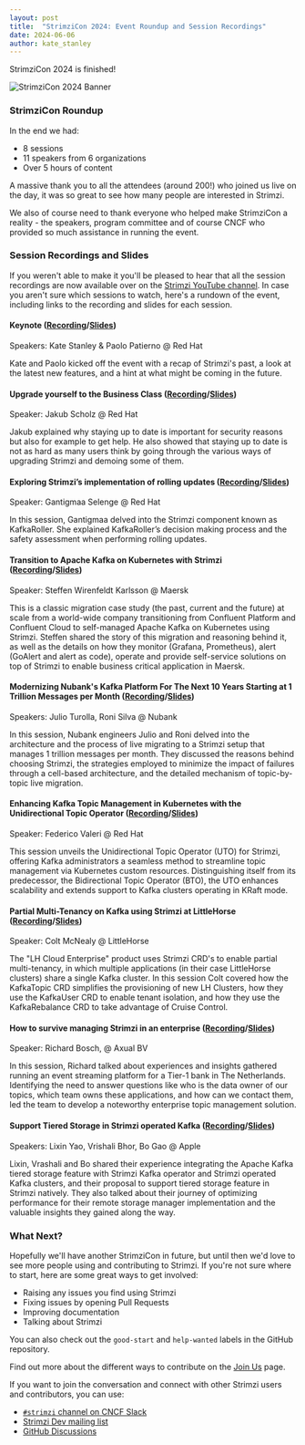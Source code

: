 ```yaml
---
layout: post
title:  "StrimziCon 2024: Event Roundup and Session Recordings"
date: 2024-06-06
author: kate_stanley
---
```


StrimziCon 2024 is finished!

![StrimziCon 2024 Banner](/assets/images/posts/2024-01-29-strimzicon2024-banner.png)

### StrimziCon Roundup

In the end we had:
* 8 sessions
* 11 speakers from 6 organizations
* Over 5 hours of content

A massive thank you to all the attendees (around 200!) who joined us live on the day, it was so great to see how many people are interested in Strimzi.

We also of course need to thank everyone who helped make StrimziCon a reality - the speakers, program committee and of course CNCF who provided so much assistance in running the event.

### Session Recordings and Slides

If you weren't able to make it you'll be pleased to hear that all the session recordings are now available over on the [Strimzi YouTube channel](https://youtube.com/playlist?list=PLpI4X8PMthYemH5ffnnOFLRhKpJiY1oAn&feature=shared).
In case you aren't sure which sessions to watch, here's a rundown of the event, including links to the recording and slides for each session.

#### Keynote ([Recording][keynote-pres]/[Slides][keynote-slides])

Speakers: Kate Stanley & Paolo Patierno @ Red Hat

Kate and Paolo kicked off the event with a recap of Strimzi's past, a look at the latest new features, and a hint at what might be coming in the future.

#### Upgrade yourself to the Business Class ([Recording][jakub-pres]/[Slides][jakub-slides])

Speaker: Jakub Scholz @ Red Hat

Jakub explained why staying up to date is important for security reasons but also for example to get help.
He also showed that staying up to date is not as hard as many users think by going through the various ways of upgrading Strimzi and demoing some of them.

#### Exploring Strimzi’s implementation of rolling updates ([Recording][tina-pres]/[Slides][tina-slides])

Speaker: Gantigmaa Selenge @ Red Hat

In this session, Gantigmaa delved into the Strimzi component known as KafkaRoller.
She explained KafkaRoller’s decision making process and the safety assessment when performing rolling updates.

#### Transition to Apache Kafka on Kubernetes with Strimzi ([Recording][maersk-pres]/[Slides][maersk-slides])

Speaker: Steffen Wirenfeldt Karlsson @ Maersk

This is a classic migration case study (the past, current and the future) at scale from a world-wide company transitioning from Confluent Platform and Confluent Cloud to self-managed Apache Kafka on Kubernetes using Strimzi.
Steffen shared the story of this migration and reasoning behind it, as well as the details on how they monitor (Grafana, Prometheus), alert (GoAlert and alert as code), operate and provide self-service solutions on top of Strimzi to enable business critical application in Maersk.

#### Modernizing Nubank's Kafka Platform For The Next 10 Years Starting at 1 Trillion Messages per Month ([Recording][nubank-pres]/[Slides][nubank-slides])

Speakers: Julio Turolla, Roni Silva @ Nubank

In this session, Nubank engineers Julio and Roni delved into the architecture and the process of live migrating to a Strimzi setup that manages 1 trillion messages per month.
They discussed the reasons behind choosing Strimzi, the strategies employed to minimize the impact of failures through a cell-based architecture, and the detailed mechanism of topic-by-topic live migration.

#### Enhancing Kafka Topic Management in Kubernetes with the Unidirectional Topic Operator ([Recording][fede-pres]/[Slides][fede-slides])

Speaker: Federico Valeri @ Red Hat

This session unveils the Unidirectional Topic Operator (UTO) for Strimzi, offering Kafka administrators a seamless method to streamline topic management via Kubernetes custom resources.
Distinguishing itself from its predecessor, the Bidirectional Topic Operator (BTO), the UTO enhances scalability and extends support to Kafka clusters operating in KRaft mode.

#### Partial Multi-Tenancy on Kafka using Strimzi at LittleHorse ([Recording][littlehorse-pres]/[Slides][littlehorse-slides])

Speaker: Colt McNealy @ LittleHorse

The "LH Cloud Enterprise" product uses Strimzi CRD's to enable partial multi-tenancy, in which multiple applications (in their case LittleHorse clusters) share a single Kafka cluster.
In this session Colt covered how the KafkaTopic CRD simplifies the provisioning of new LH Clusters, how they use the KafkaUser CRD to enable tenant isolation, and how they use the KafkaRebalance CRD to take advantage of Cruise Control.

#### How to survive managing Strimzi in an enterprise ([Recording][axual-pres]/[Slides][axual-slides])

Speaker: Richard Bosch, @ Axual BV

In this session, Richard talked about experiences and insights gathered running an event streaming platform for a Tier-1 bank in The Netherlands.
Identifying the need to answer questions like who is the data owner of our topics, which team owns these applications, and how can we contact them, led the team to develop a noteworthy enterprise topic management solution.

#### Support Tiered Storage in Strimzi operated Kafka ([Recording][apple-pres]/[Slides][apple-slides])

Speakers: Lixin Yao, Vrishali Bhor, Bo Gao @ Apple

Lixin, Vrashali and Bo shared their experience integrating the Apache Kafka tiered storage feature with Strimzi Kafka operator and Strimzi operated Kafka clusters, and their proposal to support tiered storage feature in Strimzi natively.
They also talked about their journey of optimizing performance for their remote storage manager implementation and the valuable insights they gained along the way.

### What Next?

Hopefully we'll have another StrimziCon in future, but until then we'd love to see more people using and contributing to Strimzi.
If you're not sure where to start, here are some great ways to get involved:
- Raising any issues you find using Strimzi
- Fixing issues by opening Pull Requests
- Improving documentation
- Talking about Strimzi

You can also check out the `good-start` and `help-wanted` labels in the GitHub repository.

Find out more about the different ways to contribute on the [Join Us](https://strimzi.io/join-us/) page.

If you want to join the conversation and connect with other Strimzi users and contributors, you can use:

* [`#strimzi` channel on CNCF Slack](https://slack.cncf.io/)
* [Strimzi Dev mailing list](https://lists.cncf.io/g/cncf-strimzi-dev/topics)
* [GitHub Discussions](https://github.com/orgs/strimzi/discussions)

[keynote-slides]: https://drive.google.com/file/d/1njiLDi4FBdHW71NDFYNjgbEXAYndRok5/view?usp=sharing
[keynote-pres]: https://youtu.be/m6gq7vXIDZE?feature=shared
[jakub-slides]: https://drive.google.com/file/d/12MQa8UcegBD-r1rt_fOKJi37Kg2aZyw4/view?usp=drive_link
[jakub-pres]: https://youtu.be/5Ji4lFbnaYs?feature=shared
[tina-slides]: https://drive.google.com/file/d/1CW6mky-7A-FR2rKl22nHS34w1GF7TiU0/view?usp=sharing
[tina-pres]: https://youtu.be/8rgCw1ayTis?feature=shared
[fede-slides]: https://docs.google.com/presentation/d/1H8lde-TZBnu3U0ON4RVMIrSDlxHkQu2A1vjyziI_DDc
[fede-pres]: https://youtu.be/2wVQ0qryC6Q?feature=shared
[nubank-slides]: https://drive.google.com/file/d/1-eLU2eRT_VeVUaZ_IgoZnItrpNNYKVYo/view?usp=drive_link
[nubank-pres]: https://youtu.be/FgS3bNsXdf4?feature=shared
[maersk-slides]: https://www.slideshare.net/slideshow/strimzicon-2024-transition-to-apache-kafka-on-kubernetes-with-strimzi-pdf/269148655
[maersk-pres]: https://youtu.be/b_Ld-mfDnjE?feature=shared
[littlehorse-slides]: https://docs.google.com/presentation/d/1YlUVz8EUfWsOuM5F4Dfo7nmUKnDp6fmYAHJDnpTXYt4/edit?usp=sharing
[littlehorse-pres]: https://youtu.be/BY-QXGR_5AE?feature=shared
[axual-slides]: https://docs.google.com/presentation/d/1l_QCzmIoyYP2fJGOGiNQRPKKiNnIpxol/edit
[axual-pres]: https://youtu.be/LUfMEfVcOtQ?feature=shared
[apple-slides]: https://drive.google.com/file/d/1iaV16cUj-QG8Znv46FD44G5vOGbE9nX_/view?usp=sharing
[apple-pres]: https://youtu.be/lOY3Tg1evOQ?feature=shared
